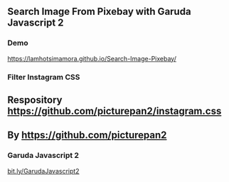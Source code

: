 ## Search Image From Pixebay with Garuda Javascript 2



### Demo
<a href="https://lamhotsimamora.github.io/Search-Image-Pixebay/">https://lamhotsimamora.github.io/Search-Image-Pixebay/</a>


### Filter Instagram CSS
## Respository <a href="https://github.com/picturepan2/instagram.css">https://github.com/picturepan2/instagram.css</a>
## By <a href="https://github.com/picturepan2">https://github.com/picturepan2</a>



### Garuda Javascript 2
<a href="bit.ly/GarudaJavascript2">bit.ly/GarudaJavascript2</a>


